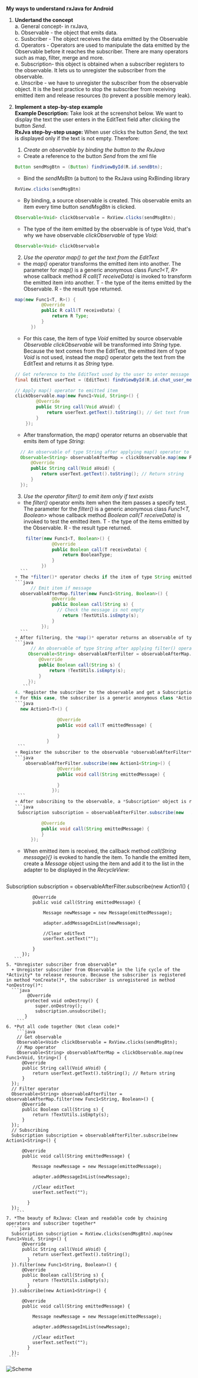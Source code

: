 **My ways to understand rxJava for Android**  

1. **Undertand the concept**   
    a. General concept- in rxJava,      
    b. Observable - the object that emits data.  
    c. Susbcriber - The object receives the data emitted by the Observable  
    d. Operators - Operators are used to manipulate the data emitted by the Observable before  it reaches the subscriber. There are many operators such as map, filter, merge and more.  
    e. Subscription- this object is obtained when a subscriber registers to the observable. It lets us to unregister the subscriber from the observable.  
    e. Unscribe - we have to unregister the subscriber from the observable object. It is the best practice to stop the subscriber from receiving emitted item and  release resources (to prevent a possible memory leak).
2. **Implement a step-by-step example**  
    **Example Description:** Take look at the screenshot below. We want to display the text the user enters in the EditText field after clicking the button *Send*.  
    **RxJva step-by-step usage:**  When user clicks the button *Send*, the text is displayed only if the text is not empty. Therefore:  
    1. *Create an observable by binding the button to the RxJava*  
      + Create a reference to the button *Send* from the xml file
      ```java
      Button sendMsgBtn = (Button) findViewById(R.id.sendBtn);
      ```
      + Bind the *sendMsBtn* (a button) to the RxJava using RxBinding library
      ```java
      RxView.clicks(sendMsgBtn)
      ```
      + By binding, a source observable is created. This observable emits an item every time button *sendMsgBtn* is clicked.
      ```java
      Observable<Void> clickObservable = RxView.clicks(sendMsgBtn);
      ```

      + The type of the item emitted by the observable is of type Void, that's why we have observable *clickObservable* of type *Void*:
      ```java
      Observable<Void> clickObservable
      ```
    2. *Use the operator map() to get the text from the EditText*      
      + the *map()* operator transforms the emitted item into another. The parameter for *map()* is a generic anonymous class *Func1<T, R>* whose callback method *R call(T receiveData)* is invoked to transform the emitted item into another. T - the type of the items emitted by the Observable. R - the result type returned.
      ```java
      map(new Func1<T, R>() {
                @Override
                public R call(T receiveData) {
                    return R Type;
                }
            })
      ```
      + For this case, the item of type *Void* emitted by source observable *Observable<Void> clickObservable* will be transformed into *String* type. Because the text comes from the EditText, the emitted item of type *Void* is not used, instead the *map()* operator gets the text from the EditText and returns it as *String* type.
      ```java
      // Get reference to the EditText used by the user to enter message
      final EditText userText = (EditText) findViewById(R.id.chat_user_message);
      ```
      ```java
      // Apply map() operator to emitted item
      clickObservable.map(new Func1<Void, String>() {
              @Override
              public String call(Void aVoid) {
                  return userText.getText().toString(); // Get text from EditText and return it as string
              }
          });
      ```
      + After transformation, the *map()* operator returns an observable that emits item of type *String*:  
      ```java
        // An observable of type String after applying map() operator to clickObservable
        Observable<String> observableAfterMap = clickObservable.map(new Func1<Void, String>() {
            @Override
            public String call(Void aVoid) {
                return userText.getText().toString(); // Return string
            }
        });
      ```
    3. *Use the operator filter() to emit item only if text exists*
      + the *filter()* operator emits item when the item passes a specify test. The parameter for the *filter()* is a generic anonymous class *Func1<T, Boolean>* whose callback method *Boolean call(T receiveData)* is invoked to test the emitted item. T - the type of the items emitted by the Observable. R - the result type returned.  
      ```java
          filter(new Func1<T, Boolean>() {
                    @Override
                    public Boolean call(T receiveData) {
                        return BooleanType;
                    }
                })
        ```
      + The *filter()* operator checks if the item of type String emitted by *Observable<String> observableAfterMap* is not empty. If it is empty, there is no item is emitted. Therefore, if the result is a true Boolean from the condition inside the *filter()* operator, the item is emitted, otherwise no item is emitted :  
      ```java
            // Emit item if message
        observableAfterMap.filter(new Func1<String, Boolean>() {
                    @Override
                    public Boolean call(String s) {
                      // Check the message is not empty
                        return !TextUtils.isEmpty(s);
                    }
                });
        ```
      + After filtering, the *map()* operator returns an observable of type *String* which emits item only if the result from the condition is true:  
      ```java
            // An observable of type String after applying filter() operator to observableAfterMap
           Observable<String> observableAfterFilter = observableAfterMap.filter(new Func1<String, Boolean>() {
               @Override
               public Boolean call(String s) {
                   return !TextUtils.isEmpty(s);
               }
           });
         ```
    4. *Register the subscriber to the observable and get a Subscription object*
      + For this case, the subscriber is a generic anonymous class *Action1<T>() {}* whose callback method *call(T emittedMessage)* is invoked when an emitted item is received:
      ```java
        new Action1<T>() {

                      @Override
                      public void call(T emittedMessage) {

                      }
                  }
       ```
      + Register the subscriber to the observable *observableAfterFilter* to receive filtered-emitted item of type *String*.
      ```java
          observableAfterFilter.subscribe(new Action1<String>() {
                      @Override
                      public void call(String emittedMessage) {

                      }
                    });
       ```
      + After subscribing to the observable, a *Subscription* object is returned:
      ```java
       Subscription subscription = observableAfterFilter.subscribe(new   Action1<String>() {

                @Override
                public void call(String emittedMessage) {
                }
            });
      ```
      + When emitted item is received, the callback method *call(String message){}* is evoked to handle the item. To handle the emitted item, create a *Message* object using the item and add it to the list in the adapter to be displayed in the *RecycleView*:
      ```java
  Subscription subscription = observableAfterFilter.subscribe(new Action1<String>() {

              @Override
              public void call(String emittedMessage) {

                  Message newMessage = new Message(emittedMessage);

                  adapter.addMessageInList(newMessage);

                  //Clear editText
                  userText.setText("");

              }
          });
       ```    
    5. *Unregister subscriber from observable*
      + Unregister subscriber from Observable in the life cycle of the *Activity* to release resource. Because the subscriber is registered in method *onCreate()*, the subscriber is unregistered in method *onDestroy()*:     
      ```java
            @Override
           protected void onDestroy() {
               super.onDestroy();
               subscription.unsubscribe();
           }
        ```
    6. *Put all code together (Not clean code)*
        ```java
        // Get observable
        Observable<Void> clickObservable = RxView.clicks(sendMsgBtn);
        // Map operator
        Observable<String> observableAfterMap = clickObservable.map(new Func1<Void, String>() {
          @Override
          public String call(Void aVoid) {
              return userText.getText().toString(); // Return string
          }
      });
      // Filter operator
      Observable<String> observableAfterFilter = observableAfterMap.filter(new Func1<String, Boolean>() {
          @Override
          public Boolean call(String s) {
              return !TextUtils.isEmpty(s);
          }
      });
      // Subscribing
      Subscription subscription = observableAfterFilter.subscribe(new Action1<String>() {

          @Override
          public void call(String emittedMessage) {

              Message newMessage = new Message(emittedMessage);

              adapter.addMessageInList(newMessage);

              //Clear editText
              userText.setText("");

            }
      });
        ```
    7. *The beauty of RxJava: Clean and readable code by chaining operators and subscriber together*
      ```java
      Subscription subscription = RxView.clicks(sendMsgBtn).map(new Func1<Void, String>() {
          @Override
          public String call(Void aVoid) {
              return userText.getText().toString();
            }
      }).filter(new Func1<String, Boolean>() {
          @Override
          public Boolean call(String s) {
              return !TextUtils.isEmpty(s);
            }
      }).subscribe(new Action1<String>() {

          @Override
          public void call(String emittedMessage) {

              Message newMessage = new Message(emittedMessage);

              adapter.addMessageInList(newMessage);

              //Clear editText
              userText.setText("");
            }
      });
     ```
![Scheme](image/displayMessage.png)   
